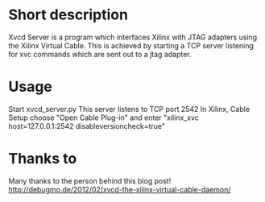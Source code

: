 Short description
=================
Xvcd Server is a program which interfaces Xilinx with JTAG adapters using the
Xilinx Virtual Cable. This is achieved by starting a TCP server listening for
xvc commands which are sent out to a jtag adapter.

Usage
=====

Start xvcd_server.py
This server listens to TCP port 2542
In Xilinx, Cable Setup choose "Open Cable Plug-in" and enter
"xilinx_xvc host=127.0.0.1:2542 disableversioncheck=true"

Thanks to
=========

Many thanks to the person behind this blog post!
http://debugmo.de/2012/02/xvcd-the-xilinx-virtual-cable-daemon/
